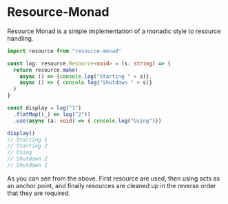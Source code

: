 # Resource-Monad

Resource Monad is a simple implementation of a monadic style to resource handling.

```ts
import resource from "resource-monad"

const log: resource.Resource<void> = (s: string) => {
  return resource.make(
    async () => {console.log("Starting " + s)},
    async () => { console.log("Shutdown " + s)}
  )
}

const display = log("1")
  .flatMap((_) => log("2"))
  .use(async (a: void) => { console.log("Using")})

display()
// Starting 1
// Starting 2
// Using
// Shutdown 2
// Shutdown 1
```

As you can see from the above. First resource are used, then using acts as an anchor point, and finally resources are cleaned up in the reverse order that they are required.